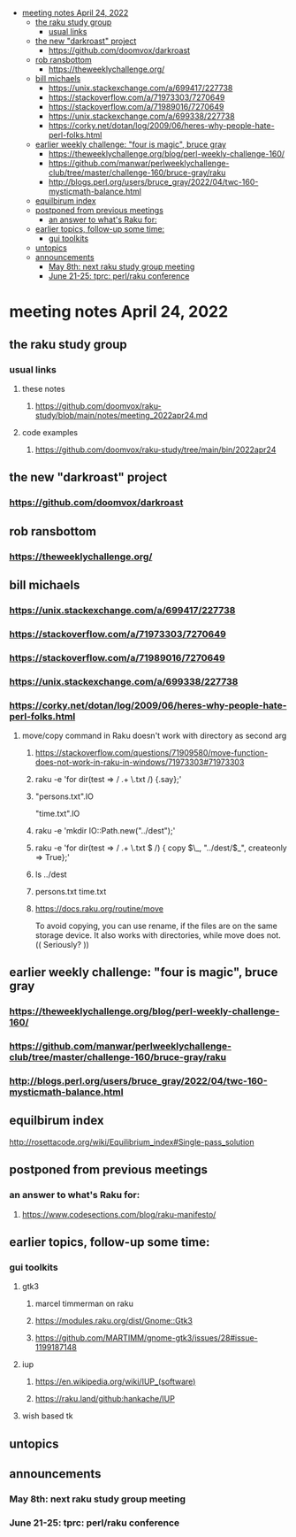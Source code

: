 - [meeting notes April 24, 2022](#orgd8e7804)
  - [the raku study group](#org30b0a62)
    - [usual links](#org529f273)
  - [the new "darkroast" project](#orgb251efa)
    - [<https://github.com/doomvox/darkroast>](#orgebb7d80)
  - [rob ransbottom](#orgec0e2f6)
    - [<https://theweeklychallenge.org/>](#org285d607)
  - [bill michaels](#orgdae9fd0)
    - [<https://unix.stackexchange.com/a/699417/227738>](#org4958b41)
    - [<https://stackoverflow.com/a/71973303/7270649>](#org12f3fdd)
    - [<https://stackoverflow.com/a/71989016/7270649>](#orgb8c391f)
    - [<https://unix.stackexchange.com/a/699338/227738>](#orgb9e44ab)
    - [<https://corky.net/dotan/log/2009/06/heres-why-people-hate-perl-folks.html>](#org051eb09)
  - [earlier weekly challenge: "four is magic", bruce gray](#org0b1a498)
    - [<https://theweeklychallenge.org/blog/perl-weekly-challenge-160/>](#orgbdbfcea)
    - [<https://github.com/manwar/perlweeklychallenge-club/tree/master/challenge-160/bruce-gray/raku>](#orgd2ff779)
    - [<http://blogs.perl.org/users/bruce_gray/2022/04/twc-160-mysticmath-balance.html>](#org12423b9)
  - [equilbirum index](#orgfde1e6f)
  - [postponed from previous meetings](#org48590ae)
    - [an answer to what's Raku for:](#org965b955)
  - [earlier topics, follow-up some time:](#org89b6f48)
    - [gui toolkits](#org04979f3)
  - [untopics](#orgbad791d)
  - [announcements](#org41c13bf)
    - [May 8th: next raku study group meeting](#orgf2b7434)
    - [June 21-25: tprc: perl/raku conference](#org403b6a6)


<a id="orgd8e7804"></a>

# meeting notes April 24, 2022


<a id="org30b0a62"></a>

## the raku study group


<a id="org529f273"></a>

### usual links

1.  these notes

    1.  <https://github.com/doomvox/raku-study/blob/main/notes/meeting_2022apr24.md>

2.  code examples

    1.  <https://github.com/doomvox/raku-study/tree/main/bin/2022apr24>


<a id="orgb251efa"></a>

## the new "darkroast" project


<a id="orgebb7d80"></a>

### <https://github.com/doomvox/darkroast>


<a id="orgec0e2f6"></a>

## rob ransbottom


<a id="org285d607"></a>

### <https://theweeklychallenge.org/>


<a id="orgdae9fd0"></a>

## bill michaels


<a id="org4958b41"></a>

### <https://unix.stackexchange.com/a/699417/227738>


<a id="org12f3fdd"></a>

### <https://stackoverflow.com/a/71973303/7270649>


<a id="orgb8c391f"></a>

### <https://stackoverflow.com/a/71989016/7270649>


<a id="orgb9e44ab"></a>

### <https://unix.stackexchange.com/a/699338/227738>


<a id="org051eb09"></a>

### <https://corky.net/dotan/log/2009/06/heres-why-people-hate-perl-folks.html>

1.  move/copy command in Raku doesn't work with directory as second arg

    1.  <https://stackoverflow.com/questions/71909580/move-function-does-not-work-in-raku-in-windows/71973303#71973303>
    
    2.  raku -e 'for dir(test => / .+ \\.txt /) {.say};'
    
    3.  "persons.txt".IO
    
        "time.txt".IO
    
    4.  raku -e 'mkdir IO::Path.new("../dest");'
    
    5.  raku -e 'for dir(test => / .+ \\.txt $ /) { copy $\_, "../dest/$\_", createonly => True};'
    
    6.  ls ../dest
    
    7.  persons.txt time.txt
    
    8.  <https://docs.raku.org/routine/move>
    
        To avoid copying, you can use rename, if the files are on the same storage device. It also works with directories, while move does not. (( Seriously? ))


<a id="org0b1a498"></a>

## earlier weekly challenge: "four is magic", bruce gray


<a id="orgbdbfcea"></a>

### <https://theweeklychallenge.org/blog/perl-weekly-challenge-160/>


<a id="orgd2ff779"></a>

### <https://github.com/manwar/perlweeklychallenge-club/tree/master/challenge-160/bruce-gray/raku>


<a id="org12423b9"></a>

### <http://blogs.perl.org/users/bruce_gray/2022/04/twc-160-mysticmath-balance.html>


<a id="orgfde1e6f"></a>

## equilbirum index

<http://rosettacode.org/wiki/Equilibrium_index#Single-pass_solution>


<a id="org48590ae"></a>

## postponed from previous meetings


<a id="org965b955"></a>

### an answer to what's Raku for:

1.  <https://www.codesections.com/blog/raku-manifesto/>


<a id="org89b6f48"></a>

## earlier topics, follow-up some time:


<a id="org04979f3"></a>

### gui toolkits

1.  gtk3

    1.  marcel timmerman on raku
    
    2.  <https://modules.raku.org/dist/Gnome::Gtk3>
    
    3.  <https://github.com/MARTIMM/gnome-gtk3/issues/28#issue-1199187148>

2.  iup

    1.  <https://en.wikipedia.org/wiki/IUP_(software)>
    
    2.  <https://raku.land/github:hankache/IUP>

3.  wish based tk


<a id="orgbad791d"></a>

## untopics


<a id="org41c13bf"></a>

## announcements


<a id="orgf2b7434"></a>

### May 8th: next raku study group meeting


<a id="org403b6a6"></a>

### June 21-25: tprc: perl/raku conference
